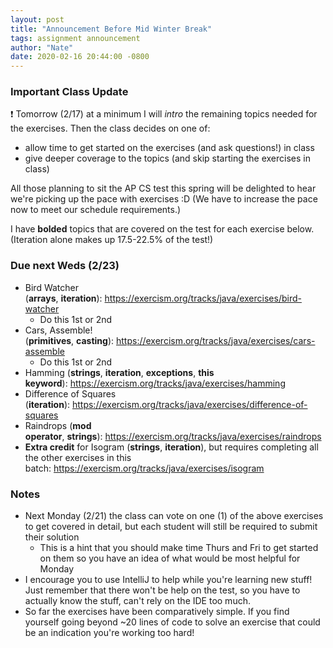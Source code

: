 ```yaml
---
layout: post
title: "Announcement Before Mid Winter Break"
tags: assignment announcement
author: "Nate"
date: 2020-02-16 20:44:00 -0800
---
```


### Important Class Update

❗ Tomorrow (2/17) at a minimum I will *intro* the remaining topics needed for the exercises. Then the class decides on one of:

- allow time to get started on the exercises (and ask questions!) in class
- give deeper coverage to the topics (and skip starting the exercises in class)

All those planning to sit the AP CS test this spring will be delighted to hear we're picking up the pace with exercises :D (We have to increase the pace now to meet our schedule requirements.)

I have **bolded** topics that are covered on the test for each exercise below. (Iteration alone makes up 17.5-22.5% of the test!)

### Due next Weds (2/23)

- Bird Watcher (**arrays**, **iteration**): https://exercism.org/tracks/java/exercises/bird-watcher
  - Do this 1st or 2nd
- Cars, Assemble! (**primitives**, **casting**): https://exercism.org/tracks/java/exercises/cars-assemble
  - Do this 1st or 2nd
- Hamming (**strings**, **iteration**, **exceptions**, **this keyword**): https://exercism.org/tracks/java/exercises/hamming
- Difference of Squares (**iteration**): https://exercism.org/tracks/java/exercises/difference-of-squares
- Raindrops (**mod operator**, **strings**): https://exercism.org/tracks/java/exercises/raindrops
- **Extra credit** for Isogram (**strings**, **iteration**), but requires completing all the other exercises in this batch: https://exercism.org/tracks/java/exercises/isogram

### Notes

- Next Monday (2/21) the class can vote on one (1) of the above exercises to get covered in detail, but each student will still be required to submit their solution
  - This is a hint that you should make time Thurs and Fri to get started on them so you have an idea of what would be most helpful for Monday
- I encourage you to use IntelliJ to help while you're learning new stuff! Just remember that there won't be help on the test, so you have to actually know the stuff, can't rely on the IDE too much.
- So far the exercises have been comparatively simple. If you find yourself going beyond ~20 lines of code to solve an exercise that could be an indication you're working too hard!

<!-- You’ll find this post in your `_posts` directory. Go ahead and edit it and re-build the site to see your changes. You can rebuild the site in many different ways, but the most common way is to run `jekyll serve`, which launches a web server and auto-regenerates your site when a file is updated.

Jekyll requires blog post files to be named according to the following format:

`YEAR-MONTH-DAY-title.MARKUP`

Where `YEAR` is a four-digit number, `MONTH` and `DAY` are both two-digit numbers, and `MARKUP` is the file extension representing the format used in the file. After that, include the necessary front matter. Take a look at the source for this post to get an idea about how it works.

Jekyll also offers powerful support for code snippets:

{% highlight ruby %}
def print_hi(name)
  puts "Hi, #{name}"
end
print_hi('Tom')
#=> prints 'Hi, Tom' to STDOUT.
{% endhighlight %}

Check out the [Jekyll docs][jekyll-docs] for more info on how to get the most out of Jekyll. File all bugs/feature requests at [Jekyll’s GitHub repo][jekyll-gh]. If you have questions, you can ask them on [Jekyll Talk][jekyll-talk].

[jekyll-docs]: https://jekyllrb.com/docs/home
[jekyll-gh]:   https://github.com/jekyll/jekyll
[jekyll-talk]: https://talk.jekyllrb.com/ -->
